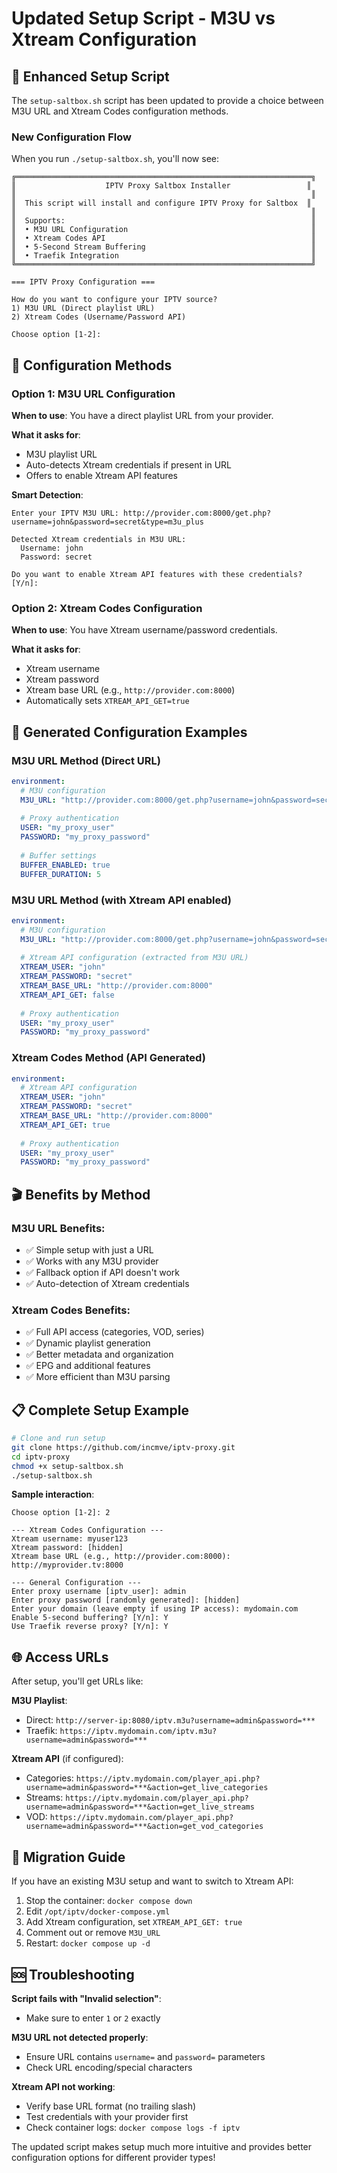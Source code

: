 # Updated Setup Script - M3U vs Xtream Configuration

## 🚀 **Enhanced Setup Script**

The `setup-saltbox.sh` script has been updated to provide a choice between M3U URL and Xtream Codes configuration methods.

### **New Configuration Flow**

When you run `./setup-saltbox.sh`, you'll now see:

```
╔══════════════════════════════════════════════════════════════════╗
║                    IPTV Proxy Saltbox Installer                 ║
║                                                                  ║
║  This script will install and configure IPTV Proxy for Saltbox  ║
║                                                                  ║
║  Supports:                                                       ║
║  • M3U URL Configuration                                         ║
║  • Xtream Codes API                                              ║
║  • 5-Second Stream Buffering                                     ║
║  • Traefik Integration                                           ║
╚══════════════════════════════════════════════════════════════════╝

=== IPTV Proxy Configuration ===

How do you want to configure your IPTV source?
1) M3U URL (Direct playlist URL)
2) Xtream Codes (Username/Password API)

Choose option [1-2]:
```

## **🎯 Configuration Methods**

### **Option 1: M3U URL Configuration**

**When to use**: You have a direct playlist URL from your provider.

**What it asks for**:
- M3U playlist URL
- Auto-detects Xtream credentials if present in URL
- Offers to enable Xtream API features

**Smart Detection**:
```
Enter your IPTV M3U URL: http://provider.com:8000/get.php?username=john&password=secret&type=m3u_plus

Detected Xtream credentials in M3U URL:
  Username: john
  Password: secret

Do you want to enable Xtream API features with these credentials? [Y/n]:
```

### **Option 2: Xtream Codes Configuration**

**When to use**: You have Xtream username/password credentials.

**What it asks for**:
- Xtream username
- Xtream password  
- Xtream base URL (e.g., `http://provider.com:8000`)
- Automatically sets `XTREAM_API_GET=true`

## **🔧 Generated Configuration Examples**

### **M3U URL Method** (Direct URL)
```yaml
environment:
  # M3U configuration
  M3U_URL: "http://provider.com:8000/get.php?username=john&password=secret&type=m3u_plus"
  
  # Proxy authentication
  USER: "my_proxy_user"
  PASSWORD: "my_proxy_password"
  
  # Buffer settings
  BUFFER_ENABLED: true
  BUFFER_DURATION: 5
```

### **M3U URL Method** (with Xtream API enabled)
```yaml
environment:
  # M3U configuration
  M3U_URL: "http://provider.com:8000/get.php?username=john&password=secret&type=m3u_plus"
  
  # Xtream API configuration (extracted from M3U URL)
  XTREAM_USER: "john"
  XTREAM_PASSWORD: "secret"
  XTREAM_BASE_URL: "http://provider.com:8000"
  XTREAM_API_GET: false
  
  # Proxy authentication
  USER: "my_proxy_user"
  PASSWORD: "my_proxy_password"
```

### **Xtream Codes Method** (API Generated)
```yaml
environment:
  # Xtream API configuration
  XTREAM_USER: "john"
  XTREAM_PASSWORD: "secret"
  XTREAM_BASE_URL: "http://provider.com:8000"
  XTREAM_API_GET: true
  
  # Proxy authentication
  USER: "my_proxy_user"
  PASSWORD: "my_proxy_password"
```

## **🎬 Benefits by Method**

### **M3U URL Benefits**:
- ✅ Simple setup with just a URL
- ✅ Works with any M3U provider
- ✅ Fallback option if API doesn't work
- ✅ Auto-detection of Xtream credentials

### **Xtream Codes Benefits**:
- ✅ Full API access (categories, VOD, series)
- ✅ Dynamic playlist generation
- ✅ Better metadata and organization
- ✅ EPG and additional features
- ✅ More efficient than M3U parsing

## **📋 Complete Setup Example**

```bash
# Clone and run setup
git clone https://github.com/incmve/iptv-proxy.git
cd iptv-proxy
chmod +x setup-saltbox.sh
./setup-saltbox.sh
```

**Sample interaction**:
```
Choose option [1-2]: 2

--- Xtream Codes Configuration ---
Xtream username: myuser123
Xtream password: [hidden]
Xtream base URL (e.g., http://provider.com:8000): http://myprovider.tv:8000

--- General Configuration ---
Enter proxy username [iptv_user]: admin
Enter proxy password [randomly generated]: [hidden]
Enter your domain (leave empty if using IP access): mydomain.com
Enable 5-second buffering? [Y/n]: Y
Use Traefik reverse proxy? [Y/n]: Y
```

## **🌐 Access URLs**

After setup, you'll get URLs like:

**M3U Playlist**:
- Direct: `http://server-ip:8080/iptv.m3u?username=admin&password=***`
- Traefik: `https://iptv.mydomain.com/iptv.m3u?username=admin&password=***`

**Xtream API** (if configured):
- Categories: `https://iptv.mydomain.com/player_api.php?username=admin&password=***&action=get_live_categories`
- Streams: `https://iptv.mydomain.com/player_api.php?username=admin&password=***&action=get_live_streams`
- VOD: `https://iptv.mydomain.com/player_api.php?username=admin&password=***&action=get_vod_categories`

## **🔄 Migration Guide**

If you have an existing M3U setup and want to switch to Xtream API:

1. Stop the container: `docker compose down`
2. Edit `/opt/iptv/docker-compose.yml`
3. Add Xtream configuration, set `XTREAM_API_GET: true`
4. Comment out or remove `M3U_URL`
5. Restart: `docker compose up -d`

## **🆘 Troubleshooting**

**Script fails with "Invalid selection"**:
- Make sure to enter `1` or `2` exactly

**M3U URL not detected properly**:
- Ensure URL contains `username=` and `password=` parameters
- Check URL encoding/special characters

**Xtream API not working**:
- Verify base URL format (no trailing slash)
- Test credentials with your provider first
- Check container logs: `docker compose logs -f iptv`

The updated script makes setup much more intuitive and provides better configuration options for different provider types!